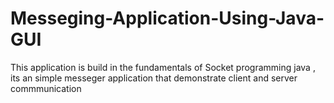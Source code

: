 # Messeging-Application-Using-Java-GUI
This application is build in the fundamentals of Socket programming java , its an simple messeger application that demonstrate client and server commmunication

